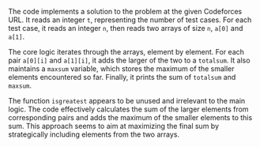 The code implements a solution to the problem at the given Codeforces URL. It reads an integer `t`, representing the number of test cases. For each test case, it reads an integer `n`, then reads two arrays of size `n`, `a[0]` and `a[1]`.

The core logic iterates through the arrays, element by element. For each pair `a[0][i]` and `a[1][i]`, it adds the larger of the two to a `totalsum`. It also maintains a `maxsum` variable, which stores the maximum of the smaller elements encountered so far. Finally, it prints the sum of `totalsum` and `maxsum`.

The function `isgreatest` appears to be unused and irrelevant to the main logic. The code effectively calculates the sum of the larger elements from corresponding pairs and adds the maximum of the smaller elements to this sum. This approach seems to aim at maximizing the final sum by strategically including elements from the two arrays.